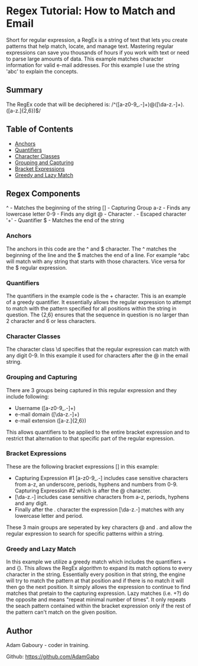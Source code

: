 # Regex Tutorial: How to Match and Email 

Short for regular expression, a RegEx is a string of text that lets you create patterns that help match, locate, and manage text. Mastering regular expressions can save you thousands of hours if you work with text or need to parse large amounts of data. This example matches character information for valid e-mail addresses. For this example I use the string 'abc' to explain the concepts. 


## Summary

The RegEx code that will be deciphered is: /^([a-z0-9_\.-]+)@([\da-z\.-]+)\.([a-z\.]{2,6})$/

## Table of Contents

- [Anchors](#anchors)
- [Quantifiers](#quantifiers)
- [Character Classes](#character-classes)
- [Grouping and Capturing](#grouping-and-capturing)
- [Bracket Expressions](#bracket-expressions)
- [Greedy and Lazy Match](#greedy-and-lazy-match)

## Regex Components
^    - Matches the beginning of the string
[]   - Capturing Group
a-z  - Finds any lowercase letter
0-9  - Finds any digit 
@    - Character 
\.   - Escaped character
'+'  - Quantifier 
$    - Matches the end of the string 

### Anchors
The anchors in this code are the ^ and $ character. The ^ matches the beginning of the line and the $ matches the end of a line. For example ^abc will match with any string that starts with those characters. Vice versa for the $ regular expression. 

### Quantifiers
The quantifiers in the example code is the + character. This is an example of a greedy quantifier. It essentially allows the regular expression to attempt to match with the pattern specified for all positions within the string in question. The {2,6} ensures that the sequence in question is no larger than 2 character and 6 or less characters. 

### Character Classes
The character class \d specifies that the regular expression can match with any digit 0-9. In this example it used for characters after the @ in the email string. 

### Grouping and Capturing
There are 3 groups being captured in this regular expression and they include following: 
- Username ([a-z0-9_\.-]+)
- e-mail domain ([\da-z\.-]+)
- e-mail extension ([a-z\.]{2,6})

This allows quantifiers to be applied to the entire bracket expression and to restrict that alternation to that specific part of the regular expression.

### Bracket Expressions
These are the following bracket expressions [] in this example: 
- Capturing Expression #1 [a-z0-9_\.-] includes case sensitive characters from a-z, an underscore, periods, hyphens and numbers from 0-9. Capturing Expression #2 which is after the @ character. 
- [\da-z\.-] includes case sensitive characters from a-z, periods, hyphens and any digit. 
- Finally after the . character the expression [\da-z\.-] matches with any lowercase letter and period. 

These 3 main groups are seperated by key characters @ and . and allow the regular expression to search for specific patterns within a string. 

### Greedy and Lazy Match
In this example we utilize a greedy match which includes the quantifiers + and {}. This allows the RegEx algorithm to expand its match options to every character in the string. Essentially every position in that string, the engine will try to match the pattern at that position and if there is no match it will then go the next position. It simply allows the expression to continue to find matches that pretain to the capturing expression. Lazy matches (i.e. +?) do the opposite and means "repeat minimal number of times". It only repeats the seach pattern contained within the bracket expression only if the rest of the pattern can't match on the given position.

## Author

Adam Gaboury - coder in training. 

Github: https://github.com/AdamGabo 
